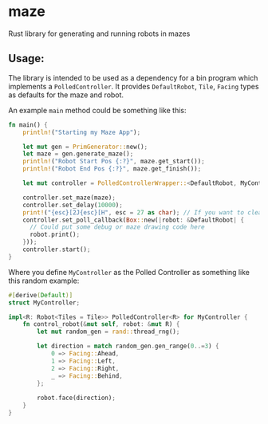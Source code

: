 # maze

Rust library for generating and running robots in mazes

## Usage: 

The library is intended to be used as a dependency for a bin program which implements a `PolledController`. It provides `DefaultRobot`, `Tile`, `Facing` types as defaults for the maze and robot.

An example `main` method could be something like this:
```rust
fn main() {
    println!("Starting my Maze App");

    let mut gen = PrimGenerator::new();
    let maze = gen.generate_maze();
    println!("Robot Start Pos {:?}", maze.get_start());
    println!("Robot End Pos {:?}", maze.get_finish());

    let mut controller = PolledControllerWrapper::<DefaultRobot, MyController>::new();

    controller.set_maze(maze);
    controller.set_delay(10000);
    print!("{esc}[2J{esc}[H", esc = 27 as char); // If you want to clear the screen before running
    controller.set_poll_callback(Box::new(|robot: &DefaultRobot| {
      // Could put some debug or maze drawing code here
      robot.print();
    }));
    controller.start();
}
```

Where you define `MyController` as the Polled Controller as something like this random example: 
```rust
#[derive(Default)]
struct MyController;

impl<R: Robot<Tiles = Tile>> PolledController<R> for MyController {
    fn control_robot(&mut self, robot: &mut R) {
        let mut random_gen = rand::thread_rng();

        let direction = match random_gen.gen_range(0..=3) {
            0 => Facing::Ahead,
            1 => Facing::Left,
            2 => Facing::Right,
            _ => Facing::Behind,
        };
        
        robot.face(direction);
    }
}
```
